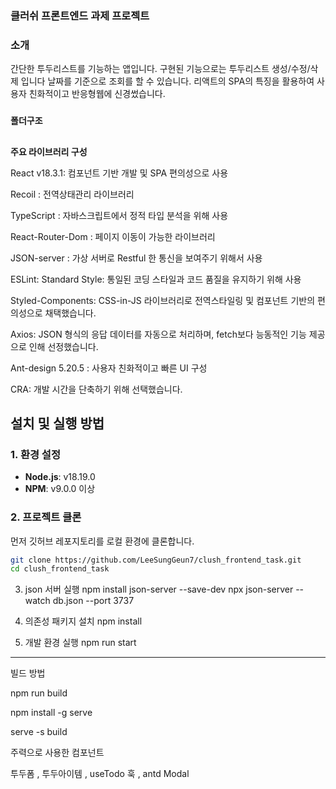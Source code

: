 
### **클러쉬 프론트엔드 과제 프로젝트**


### **소개**
간단한 투두리스트를 기능하는 앱입니다. 
구현된 기능으로는 투두리스트 생성/수정/삭제 입니다 
날짜를 기준으로 조회를 할 수 있습니다.
리액트의 SPA의 특징을 활용하여 사용자 친화적이고 반응형웹에 신경썼습니다. 

###
**폴더구조**

##
**주요 라이브러리 구성**

React v18.3.1: 컴포넌트 기반 개발 및 SPA 편의성으로 사용

Recoil : 전역상태관리 라이브러리 

TypeScript : 자바스크립트에서 정적 타입 분석을 위해 사용

React-Router-Dom : 페이지 이동이 가능한 라이브러리 

JSON-server : 가상 서버로 Restful 한 통신을 보여주기 위해서 사용

ESLint: Standard Style: 통일된 코딩 스타일과 코드 품질을 유지하기 위해 사용

Styled-Components: CSS-in-JS 라이브러리로 전역스타일링 및 컴포넌트 기반의 편의성으로 채택했습니다.

Axios: JSON 형식의 응답 데이터를 자동으로 처리하며, fetch보다 능동적인 기능 제공으로 인해 선정했습니다.

Ant-design 5.20.5 : 사용자 친화적이고 빠른 UI 구성 

CRA: 개발 시간을 단축하기 위해 선택했습니다.




## 설치 및 실행 방법

### 1. 환경 설정
- **Node.js**: v18.19.0
- **NPM**: v9.0.0 이상

### 2. 프로젝트 클론
먼저 깃허브 레포지토리를 로컬 환경에 클론합니다.

```bash
git clone https://github.com/LeeSungGeun7/clush_frontend_task.git
cd clush_frontend_task
```

3. json 서버 실행
npm install json-server --save-dev
npx json-server --watch db.json --port 3737

5. 의존성 패키지 설치
npm install

6. 개발 환경 실행
npm run start

------------------------
빌드 방법 

npm run build

npm install -g serve

serve -s build


주력으로 사용한 컴포넌트

투두폼 , 투두아이템 , useTodo 훅 , antd Modal 

